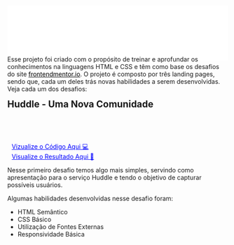 <style>

    a {
        pointer-events: none;
        color: black;
    }

    #a-active {
        pointer-events: all;
        color: blue;
        margin: 0 10px;
    }

    header {
        background: hsl(257, 40%, 49%);
        color: #fff;
        text-align: center;
        height: 100px;
        margin: auto;
    }

    main {
        min-width: 300px;
        max-width: 768px;
    }

    main h2 {
        display: block;
        height: 100px;
        margin: auto;
    }

</style>


<header>
    <img src="images/logo.svg" alt="Huddle">
</header>

<main>
    <p>Esse projeto foi criado com o propósito de treinar e aprofundar os conhecimentos na linguagens HTML e CSS e têm como base os desafios do site <a href="https://frontendmentor.io">frontendmentor.io</a>. O projeto é composto por três landing pages, sendo que, cada um deles trás novas habilidades a serem desenvolvidas. Veja cada um dos desafios:</p>
    <h2>Huddle - Uma Nova Comunidade</h2> 
    <a id="a-active" href="https://github.com/thiagoomatheus/huddle-landing-page/blob/main/index/landing-page1.html">Vizualize o Código Aqui 💻</a><br>
    <a id="a-active" href="https://thiagoomatheus.github.io/huddle-landing-page/index/landing-page1.html">Visualize o Resultado Aqui 🏁</a><br>
    <p>Nesse primeiro desafio temos algo mais simples, servindo como apresentação para o serviço Huddle e tendo o objetivo de capturar possíveis usuários.</p>
    <p>Algumas habilidades desenvolvidas nesse desafio foram:</p>
    <ul>
        <li>HTML Semântico</li>
        <li>CSS Básico</li>
        <li>Utilização de Fontes Externas</li>
        <li>Responsividade Básica</li>
    </ul>
    
</main>
